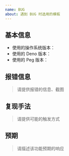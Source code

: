 ```yaml
---
name: BUG
about: 遇到 BUG 时选用的模板
---
```


## 基本信息

 - 使用的操作系统版本：
 - 使用的 Deno 版本：
 - 使用的 Peg 版本：

## 报错信息

> 请提供报错的信息、截图

## 复现手法

> 请提供可能的触发方式

## 预期

> 请描述该功能预期的响应